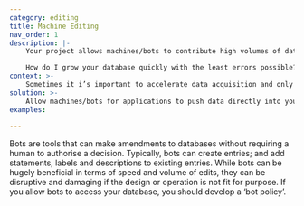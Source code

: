 ```yaml
---
category: editing
title: Machine Editing
nav_order: 1
description: |-
    Your project allows machines/bots to contribute high volumes of data; fix errors and specific problems; and synchronise with other sources. But how can you balance the benefits of this with the risks of negative impact?  

    How do I grow your database quickly with the least errors possible? 
context: >-
    Sometimes it i’s important to accelerate data acquisition and only machines can administerdo the necessary high-  volume of contributions. 
solution: >-
    Allow machines/bots for applications to push data directly into your database. Develop, publish and adhere to a ‘bot policy’ to set rules around the use of bots, and to mitigate any harmful impacts.
examples:
    
---
```


Bots are tools that can make amendments to databases without requiring a human to authorise a decision. Typically, bots can create entries; and add statements, labels and descriptions to existing entries. While bots can be hugely beneficial in terms of speed and volume of edits, they can be disruptive and damaging if the design or operation is not fit for purpose. If you allow bots to access your database, you should develop a ‘bot policy’.
